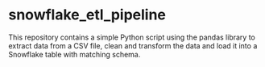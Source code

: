 # snowflake_etl_pipeline
This repository contains a simple Python script using the pandas library to extract data from a CSV file, clean and transform the data and load it into a Snowflake table with matching schema.
